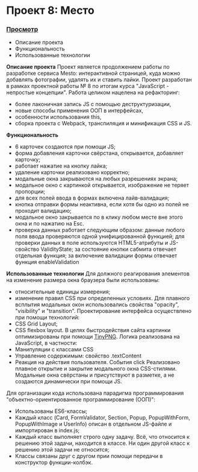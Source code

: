 # Проект 8: Место

### [Просмотр](https://alb040570.github.io/mesto/)

- Описание проекта
- Функциональность
- Использованные технологии

**Описание проекта**
Проект является продолжением работы по разработке сервиса Mesto: интерактивной страницей, куда можно добавлять фотографии, удалять их и ставить лайки. Проект разработан в рамках проектной работы  № 8 по итогам курса "JavaScript - непростые концепции". Работа целиком нацелена на рефакторинг:
- более лаконичная запись JS c помощью деструктуризации,
- новые способы применения ООП в интерфейсах,
- особенности использования this,
- сборка проекта с Webpack, транспиляция и минификация CSS и JS.

**Функциональность**
- 6 карточек создаются при помощи JS;
- форма добавления карточки свёрстана, открывается, добавляет карточку;
- работает нажатие на кнопку лайка;
- удаление карточки реализовано корректно;
- модальные окна закрываются на любых разрешениях экрана;
- модальное окно с картинкой открывается, изображение не теряет пропорции;
- для всех полей ввода в формах включена лайв-валидация;
- кнопка отправки формы неактивна, если хотя бы одно из полей не проходит валидацию;
- модальное окно закрывается по в клику любом месте вне этого окна и по нажатию на Esc.
- проверка данных работает следующим образом: данные любого поля ввода проверяются одной унифицированной функцией; для проверки данных в поле используются HTML5-атрибуты и JS-свойство ValidityState; за состояние кнопки сабмита отвечает отдельная функция; за включение валидации формы отвечает функция enableValidation


**Использованные технологии**
Для должного реагирования элементов на изменение размера окна браузера были использованы:
 - относительные единицы измерения;
 - изменение правил CSS при определенных условиях.
Для плавного всплытия модальных окон использовались свойства "opacity", "visibility" и "transition".
Проектирование интерфейса осуществлено при помощи технологий:
 - CSS Grid Layout;
 - CSS flexbox layout.
В целях быстродействия сайта картинки оптимизированы при помощи [TinyPNG](https://tinypng.com/).
Логика реализована на JavaScript, в частности:
 - Манипуляции с классами CSS
 - Управление содержимым: свойство .textContent
 - Реакция на действия пользователя. События click
Реализовано плавное открытие и закрытие модального окна CSS-стилями.
Модальные окна свёрстаны и присутствуют в разметке, а не создаются динамически при помощи JS.

Для организации кода использована парадигма программирования "объектно-ориентированное программирование (ООП)":
- Использованы ES6-классы;
- Каждый класс (Card, FormValidator, Section, Popup, PopupWithForm, PopupWithImage и UserInfo) описан в отдельном JS-файле и импортирован в index.js;
- Каждый класс выполняет строго одну задачу. Всё, что относится к решению этой задачи, находится в классе. Ни один другой класс к решению этой задачи не относится;
- Классы связаны друг с другом прии помощи передачи в конструктор функции-колбэк.

